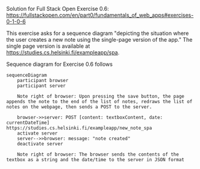 Solution for Full Stack Open Exercise 0.6: https://fullstackopen.com/en/part0/fundamentals_of_web_apps#exercises-0-1-0-6

This exercise asks for a sequence diagram "depicting the situation where the user creates a new note using the single-page version of the app." The single page version is available at https://studies.cs.helsinki.fi/exampleapp/spa.

Sequence diagram for Exercise 0.6 follows

```mermaid
sequenceDiagram
    participant browser
    participant server

    Note right of browser: Upon pressing the save button, the page appends the note to the end of the list of notes, redraws the list of notes on the webpage, then sends a POST to the server.

    browser->>server: POST [content: textboxContent, date: currentDateTime] https://studies.cs.helsinki.fi/exampleapp/new_note_spa
    activate server
    server-->>browser: message: "note created"
    deactivate server

    Note right of browser: The browser sends the contents of the textbox as a string and the date/time to the server in JSON format
    
```
